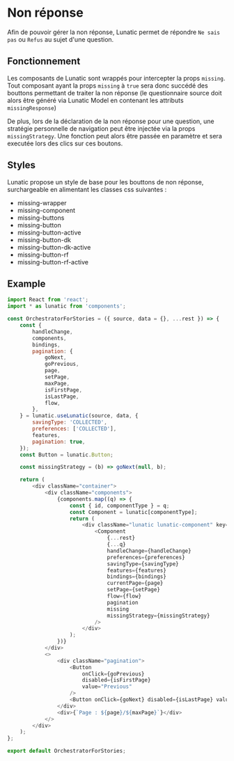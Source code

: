 # Non réponse

Afin de pouvoir gérer la non réponse, Lunatic permet de répondre `Ne sais pas` ou `Refus` au sujet d'une question.

## Fonctionnement

Les composants de Lunatic sont wrappés pour intercepter la props `missing`.
Tout composant ayant la props `missing` à `true` sera donc succédé des bouttons permettant de traiter la non réponse (le questionnaire source doit alors être généré via Lunatic Model en contenant les attributs `missingResponse`)

De plus, lors de la déclaration de la non réponse pour une question, une stratégie personnelle de navigation peut être injectée via la props `missingStrategy`. Une fonction peut alors être passée en paramètre et sera executée lors des clics sur ces boutons.

## Styles

Lunatic propose un style de base pour les bouttons de non réponse, surchargeable en alimentant les classes css suivantes :

- missing-wrapper
- missing-component
- missing-buttons
- missing-button
- missing-button-active
- missing-button-dk
- missing-button-dk-active
- missing-button-rf
- missing-button-rf-active

## Example

```javascript
import React from 'react';
import * as lunatic from 'components';

const OrchestratorForStories = ({ source, data = {}, ...rest }) => {
	const {
		handleChange,
		components,
		bindings,
		pagination: {
			goNext,
			goPrevious,
			page,
			setPage,
			maxPage,
			isFirstPage,
			isLastPage,
			flow,
		},
	} = lunatic.useLunatic(source, data, {
		savingType: 'COLLECTED',
		preferences: ['COLLECTED'],
		features,
		pagination: true,
	});
	const Button = lunatic.Button;

	const missingStrategy = (b) => goNext(null, b);

	return (
		<div className="container">
			<div className="components">
				{components.map((q) => {
					const { id, componentType } = q;
					const Component = lunatic[componentType];
					return (
						<div className="lunatic lunatic-component" key={`component-${id}`}>
							<Component
								{...rest}
								{...q}
								handleChange={handleChange}
								preferences={preferences}
								savingType={savingType}
								features={features}
								bindings={bindings}
								currentPage={page}
								setPage={setPage}
								flow={flow}
								pagination
								missing
								missingStrategy={missingStrategy}
							/>
						</div>
					);
				})}
			</div>
			<>
				<div className="pagination">
					<Button
						onClick={goPrevious}
						disabled={isFirstPage}
						value="Previous"
					/>
					<Button onClick={goNext} disabled={isLastPage} value="Next" />
				</div>
				<div>{`Page : ${page}/${maxPage}`}</div>
			</>
		</div>
	);
};

export default OrchestratorForStories;
```
